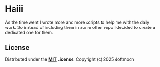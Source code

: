 # Haiii

As the time went I wrote more and more scripts to help me with the daily work.
So instead of including them in some other repo I decided to create a dedicated
one for them.

## License

Distributed under the **[MIT](https://github.com/doftmoon/doft-scripts/blob/master/LICENSE.md) License**.
Copyright (c) 2025 doftmoon
